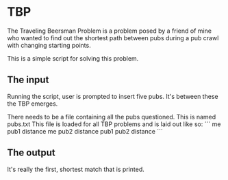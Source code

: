 # TBP
The Traveling Beersman Problem is a problem posed by a friend of mine who wanted to find out the shortest path between pubs during a pub crawl with changing starting points.

This is a simple script for solving this problem.

## The input
Running the script, user is prompted to insert five pubs. It's between these the TBP emerges.

There needs to be a file containing all the pubs questioned. 
This is named pubs.txt
This file is loaded for all TBP problems and is laid out like so:
´´´
me pub1 distance
me pub2 distance
pub1 pub2 distance
´´´

## The output
It's really the first, shortest match that is printed.

